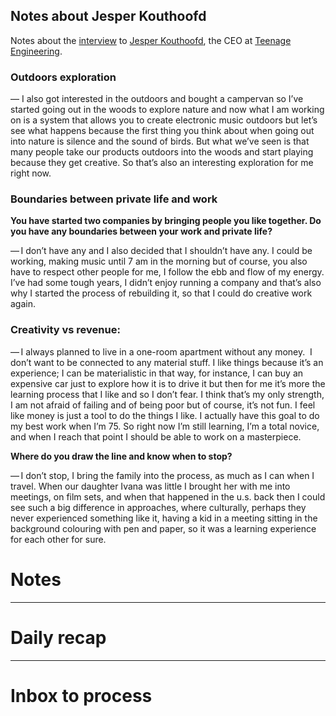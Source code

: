 
## Notes about Jesper Kouthoofd

Notes about the [interview](https://scandinavianmind.com/feature/human-touch-interview-jesper-kouthoofd-teenage-engineering) to [Jesper Kouthoofd](../_people/Jesper%20Kouthoofd.md), the CEO at [Teenage Engineering](../_people/Teenage%20Engineering.md). 
### Outdoors exploration 
— I also got interested in the outdoors and bought a campervan so I’ve started going out in the woods to explore nature and now what I am working on is a system that allows you to create electronic music outdoors but let’s see what happens because the first thing you think about when going out into nature is silence and the sound of birds. But what we’ve seen is that many people take our products outdoors into the woods and start playing because they get creative. So that’s also an interesting exploration for me right now.

### Boundaries between private life and work
**You have started two companies by bringing people you like together. Do you have any boundaries between your work and private life?**

— I don’t have any and I also decided that I shouldn’t have any. I could be working, making music until 7 am in the morning but of course, you also have to respect other people for me, I follow the ebb and flow of my energy. I’ve had some tough years, I didn’t enjoy running a company and that’s also why I started the process of rebuilding it, so that I could do creative work again.

### Creativity vs revenue: 

— I always planned to live in a one-room apartment without any money.  I don’t want to be connected to any material stuff. I like things because it’s an experience; I can be materialistic in that way, for instance, I can buy an expensive car just to explore how it is to drive it but then for me it’s more the learning process that I like and so I don’t fear. I think that’s my only strength, I am not afraid of failing and of being poor but of course, it’s not fun. I feel like money is just a tool to do the things I like. I actually have this goal to do my best work when I’m 75. So right now I’m still learning, I’m a total novice, and when I reach that point I should be able to work on a masterpiece.

**Where do you draw the line and know when to stop?**

— I don’t stop, I bring the family into the process, as much as I can when I travel. When our daughter Ivana was little I brought her with me into meetings, on film sets, and when that happened in the u.s. back then I could see such a big difference in approaches, where culturally, perhaps they never experienced something like it, having a kid in a meeting sitting in the background colouring with pen and paper, so it was a learning experience for each other for sure.


# Notes



--- 
# Daily recap





--- 
# Inbox to process


